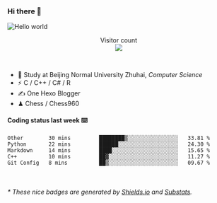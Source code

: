 ### Hi there 👋


<img src="https://raw.githubusercontent.com/sagar-viradiya/sagar-viradiya/master/resources/banner.png" alt="Hello world">
<p align="center"> 
  Visitor count<br/>
  <img src="https://profile-counter.glitch.me/youszoe/count.svg" />
</p>

<br/>


- 🍻  Study at Beijing Normal University Zhuhai, _Computer Science_
- ⚡  C / C++ / C# / R
- ✍️  One Hexo Blogger
- ♟  Chess / Chess960 


#### Coding status last week ⌨️

<!--START_SECTION:waka-->
```text
Other        30 mins         ████████▒░░░░░░░░░░░░░░░░   33.81 % 
Python       22 mins         ██████░░░░░░░░░░░░░░░░░░░   24.30 % 
Markdown     14 mins         ████░░░░░░░░░░░░░░░░░░░░░   15.65 % 
C++          10 mins         ██▓░░░░░░░░░░░░░░░░░░░░░░   11.27 % 
Git Config   8 mins          ██▒░░░░░░░░░░░░░░░░░░░░░░   09.67 % 
```
<!--END_SECTION:waka-->

<br/>

<center><img src="http://ghchart.rshah.org/409ba5/yousazoe" alt="" /></center>


<h6>* These nice badges are generated by <a href="https://shields.io/">Shields.io</a> and <a href="https://github.com/spencerwooo/Substats">Substats</a>.</h6>
